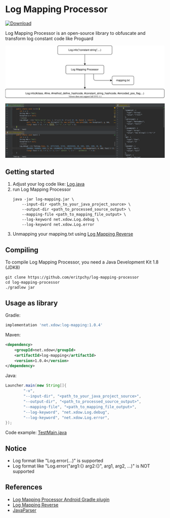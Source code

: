 # Log Mapping Processor
[ ![Download](https://api.bintray.com/packages/xscript/maven/log-mapping/images/download.svg?version=latest) ](https://bintray.com/xscript/maven/log-mapping)

Log Mapping Processor is an open-source library to obfuscate and transform log constant code like Proguard

<p align="center">
    <img src="https://github.com/eritpchy/log-mapping-processor/raw/master/files/diagram.svg">
</p>

![sample](files/sample.png)

## Getting started
1. Adjust your log code like: [Log.java](https://github.com/eritpchy/log-mapping-processor/blob/master/src/test/java/net/xdow/logmapping/test/Log.java)
2. run Log Mapping Processor
    ```shell script
    java -jar log-mapping.jar \
        --input-dir <path_to_your_java_project_source> \
        --output-dir <path_to_processed_source_output> \
        --mapping-file <path_to_mapping_file_output> \
        --log-keyword net.xdow.Log.debug \
        --log-keyword net.xdow.Log.error
    ```
3. Unmapping your mapping.txt using [Log Mapping Reverse](https://github.com/eritpchy/log-mapping-reverse)

## Compiling
To compile Log Mapping Processor, you need a Java Development Kit 1.8 (JDK8)
```shell script
git clone https://github.com/eritpchy/log-mapping-processor
cd log-mapping-processor
./gradlew jar
```

## Usage as library
Gradle:
```gradle
implementation 'net.xdow:log-mapping:1.0.4'
```

Maven:
```xml
<dependency>
    <groupId>net.xdow</groupId>
    <artifactId>log-mapping</artifactId>
    <version>1.0.4</version>
</dependency>
```

Java:
```java
Launcher.main(new String[]{
        "-v",
        "--input-dir", "<path_to_your_java_project_source>",
        "--output-dir", "<path_to_processed_source_output>",
        "--mapping-file", "<path_to_mapping_file_output>",
        "--log-keyword", "net.xdow.Log.debug",
        "--log-keyword", "net.xdow.Log.error",
});
```
Code example: [TestMain.java](https://github.com/eritpchy/log-mapping-processor/blob/master/src/test/java/net/xdow/logmapping/test/TestMain.java)

## Notice
- Log format like "Log.error(...)" is supported
- Log format like "Log.error("arg1:{} arg2:{}", arg1, arg2, ...)" is NOT supported


## References
- [Log Mapping Processor Android Gradle plugin](https://github.com/eritpchy/log-mapping-processor-android-gradle-plugin)
- [Log Mapping Reverse](https://github.com/eritpchy/log-mapping-reverse)
- [JavaParser](https://github.com/javaparser/javaparser)